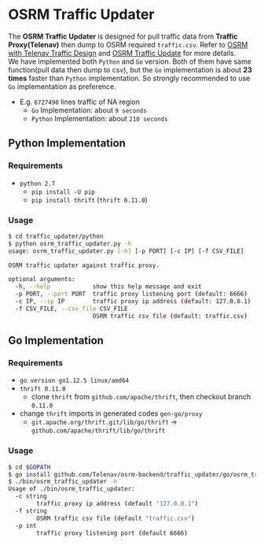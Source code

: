 # OSRM Traffic Updater
The **OSRM Traffic Updater** is designed for pull traffic data from **Traffic Proxy(Telenav)** then dump to OSRM required `traffic.csv`. Refer to [OSRM with Telenav Traffic Design](../docs/design/osrm-with-telenav-traffic.md) and [OSRM Traffic Update](https://github.com/Project-OSRM/osrm-backend/wiki/Traffic) for more details.        
We have implemented both `Python` and `Go` version. Both of them have same function(pull data then dump to csv), but the `Go` implementation is about **23 times** faster than `Python` implementation. So strongly recommended to use `Go` implementation as preference.        
- E.g. `6727490` lines traffic of NA region     
    - `Go` Implementation: about `9 seconds`
    - `Python` Implementation: about `210 seconds`    

## Python Implementation
### Requirements
- `python 2.7`
    - `pip install -U pip`
    - `pip install thrift` (`thrift 0.11.0`)

### Usage
```bash
$ cd traffic_updater/python
$ python osrm_traffic_updater.py -h
usage: osrm_traffic_updater.py [-h] [-p PORT] [-c IP] [-f CSV_FILE]

OSRM traffic updater against traffic proxy.

optional arguments:
  -h, --help            show this help message and exit
  -p PORT, --port PORT  traffic proxy listening port (default: 6666)
  -c IP, --ip IP        traffic proxy ip address (default: 127.0.0.1)
  -f CSV_FILE, --csv_file CSV_FILE
                        OSRM traffic csv file (default: traffic.csv)
```

## Go Implementation
### Requirements
- `go version go1.12.5 linux/amd64`
- `thrift 0.11.0`
    - clone `thrift` from `github.com/apache/thrift`, then checkout branch `0.11.0`
- change `thrift` imports in generated codes `gen-go/proxy` 
    - `git.apache.org/thrift.git/lib/go/thrift` -> `github.com/apache/thrift/lib/go/thrift`


### Usage
```bash
$ cd $GOPATH
$ go install github.com/Telenav/osrm-backend/traffic_updater/go/osrm_traffic_updater
$ ./bin/osrm_traffic_updater -h
Usage of ./bin/osrm_traffic_updater:
  -c string
        traffic proxy ip address (default "127.0.0.1")
  -f string
        OSRM traffic csv file (default "traffic.csv")
  -p int
        traffic proxy listening port (default 6666)
```

